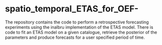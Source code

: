 # spatio_temporal_ETAS_for_OEF-
The repository contains the code to perform a retrospective forecasting experiments using the inalbru implementation of the ETAS model. There is code to fit an ETAS model on a given catalogue, retrieve the posterior of the parameters and produce forecasts for a user specified period of time. 
